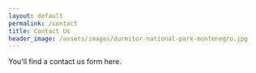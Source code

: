 ```yaml
---
layout: default
permalink: /contact
title: Contact Us
header_image: /assets/images/durmitor-national-park-montenegro.jpg
---
```


You'll find a contact us form here.
